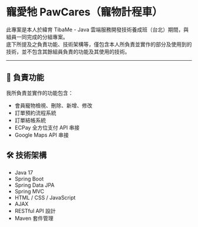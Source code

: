# 寵愛牠 PawCares（寵物計程車）

此專案是本人於緯育 TibaMe - Java 雲端服務開發技術養成班（台北）期間，與組員一同完成的分組專案。  
底下所提及之負責功能、技術架構等，僅包含本人所負責並實作的部分及使用到的技術，並不包含其餘組員負責的功能及其使用的技術。

---

## 🔧 負責功能

我所負責並實作的功能包含：

- 會員寵物檢視、刪除、新增、修改
- 訂單預約流程系統
- 訂單結帳系統
- ECPay 全方位支付 API 串接
- Google Maps API 串接


## 🛠️ 技術架構

- Java 17
- Spring Boot
- Spring Data JPA
- Spring MVC
- HTML / CSS / JavaScript
- AJAX
- RESTful API 設計
- Maven 套件管理
